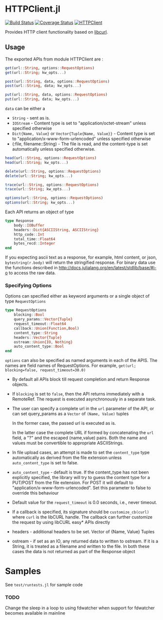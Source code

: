 HTTPClient.jl
=============

[![Build Status](https://travis-ci.org/JuliaWeb/HTTPClient.jl.svg?branch=master)](https://travis-ci.org/JuliaWeb/HTTPClient.jl)
[![Coverage Status](https://coveralls.io/repos/JuliaWeb/HTTPClient.jl/badge.svg)](https://coveralls.io/r/JuliaWeb/HTTPClient.jl)
[![HTTPClient](http://pkg.julialang.org/badges/HTTPClient_release.svg)](http://pkg.julialang.org/?pkg=HTTPClient&ver=release)

Provides HTTP client functionality based on [libcurl](https://github.com/JuliaWeb/LibCURL.jl).

## Usage

The exported APIs from module HTTPClient are :

```julia
get(url::String, options::RequestOptions)
get(url::String; kw_opts...)

post(url::String, data, options::RequestOptions)
post(url::String, data; kw_opts...)

put(url::String, data, options::RequestOptions)
put(url::String, data; kw_opts...)
```

`data` can be either a
  - `String` - sent as is.
  - `IOStream` - Content type is set to "application/octet-stream" unless specified otherwise
  - `Dict{Name, Value}` or `Vector{Tuple{Name, Value}}` - Content type is set to "application/x-www-form-urlencoded" unless specified otherwise
  - (:file, filename::String) - The file is read, and the content-type is set automatically unless specified otherwise.


```julia
head(url::String, options::RequestOptions)
head(url::String; kw_opts...)

delete(url::String, options::RequestOptions)
delete(url::String; kw_opts...)

trace(url::String, options::RequestOptions)
trace(url::String; kw_opts...)

options(url::String, options::RequestOptions)
options(url::String; kw_opts...)
```

Each API returns an object of type

```julia
type Response
    body::IOBuffer
    headers::Dict{ASCIIString, ASCIIString}
    http_code::Int
    total_time::Float64
    bytes_recd::Integer
end
```

If you expecting ascii text as a response, for example, html content, or json,
`bytestring(r.body)` will return the stringified response. For binary data use the
functions described in http://docs.julialang.org/en/latest/stdlib/base/#i-o to access
the raw data.


### Specifying Options

Options can specified either as keyword arguments or a single object of type `RequestOptions`

```julia
type RequestOptions
    blocking::Bool
    query_params::Vector{Tuple}
    request_timeout::Float64
    callback::Union(Function,Bool)
    content_type::String
    headers::Vector{Tuple}
    ostream::Union{IO, Nothing}
    auto_content_type::Bool
end
```

`options` can also be specified as named arguments in each of the APIS. The names are field names of RequestOptions.
For example, ```get(url; blocking=false, request_timeout=30.0)```


- By default all APIs block till request completion and return Response objects.

- If ```blocking``` is set to ```false```, then the API returns immediately with a RemoteRef. The request is executed asynchronously in a separate task.

- The user can specify a complete url in the ```url``` parameter of the API, or can set query_params as a ```Vector``` of ```(Name, Value)``` tuples

  In the former case, the passed url is executed as is.

  In the latter case the complete URL if formed by concatenating the ```url``` field, a "?" and
  the escaped (name,value) pairs. Both the name and values must be convertible to appropriate ASCIIStrings.

- In file upload cases, an attempt is made to set the ```content_type``` type automatically as
  derived from the file extension unless ```auto_content_type``` is set to false.

- ```auto_content_type``` - default is true. If the content_type has not been explicitly specified,
  the library will try to guess the content type for a PUT/POST from the file extension.
  For POST it will default to "application/x-www-form-urlencoded". Set this parameter to false to override this behaviour

- Default value for the ```request_timeout``` is 0.0 seconds, i.e., never timeout.

- If a callback is specified, its signature should be  ```customize_cb(curl)``` where ```curl``` is the libCURL handle.
  The callback can further customize the request by using libCURL easy* APIs directly

- headers - additional headers to be set. Vector of {Name, Value} Tuples

- ostream - if set as an IO, any returned data to written to ostream.
  If it is a String, it is treated as a filename and written to the file.
  In both these cases the data is not returned as part of the Response object



# Samples

See `test/runtests.jl` for sample code


### TODO

Change the sleep in a loop to using fdwatcher when support for fdwatcher becomes available in mainline





